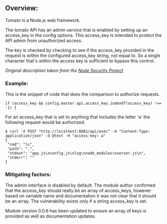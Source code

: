 ## Overview:
Tomato is a Node.js web framework.

The tomato API has an admin service that is enabled by setting up an access_key in the config options. This access_key is intended to protect the API admin from unauthorized access.

The key is checked by checking to see if the access_key provided in the request is within the configured access_key string, not equal to. So a single character that's within the access key is sufficient to bypass this control.

_Original description taken from the [Node Security Project](https://nodesecurity.io/)_

### Example:
This is the snippet of code that does the comparison to authorize requests.

```
if (access_key && config.master.api.access_key.indexOf(access_key) !== -1) {
```

For an access_key that is set to anything that includes the letter 'a' the following request would be authorized.

```
$ curl -X POST "http://localhost:8081/api/exec" -H "Content-Type: application/json" -d @test -H "access-key: a"
{
 "cmd": "ls",
 "path": ".",
 "stdout": "app.js\nconfig.js\nlog\nnode_modules\nserver.js\n",
 "stderr": ""
}
```

### Mitigating factors:

The admin interface is disabled by default. The module author confirmed that the access_key should really be an array of access_keys, however based on variable name and documentation it was not clear that it should be an array. The vulnerability exists only if a string access_key is set.

Module version 0.0.6 has been updated to ensure an array of keys is provided as well as documentation updates.
